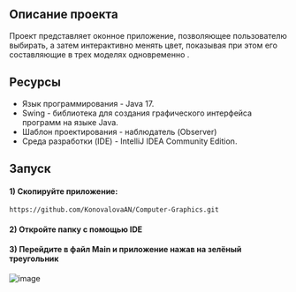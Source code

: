 ## Описание проекта

Проект представляет оконное приложение, позволяющее пользователю выбирать, а затем интерактивно менять цвет, показывая при этом его составляющие в трех моделях одновременно .

## Ресурсы

* Язык программирования - Java 17.
* Swing - библиотека для создания графического интерфейса программ на языке Java.
* Шаблон проектирования - наблюдатель (Observer)
* Среда разработки (IDE) - IntelliJ IDEA Community Edition.

## Запуск

#### 1) Скопируйте приложение:
```
https://github.com/KonovalovaAN/Computer-Graphics.git
```
#### 2) Откройте папку с помощью IDE
#### 3) Перейдите в файл Main и приложение нажав на зелёный треугольник

![image](https://github.com/user-attachments/assets/12041a21-8e60-43da-bc6e-594ae93d76a1)


